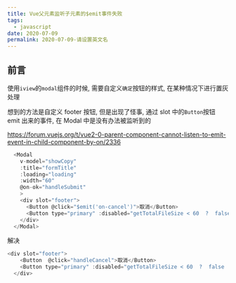 ```yaml
---
title: Vue父元素监听子元素的$emit事件失败
tags:
  - javascript
date: 2020-07-09
permalink: 2020-07-09-请设置英文名
---
```


## 前言

使用`iview`的`modal`组件的时候, 需要自定义`确定`按钮的样式, 在某种情况下进行置灰处理

想到的方法是自定义 footer 按钮, 但是出现了怪事, 通过 slot 中的`Button`按钮 emit 出来的事件, 在 Modal 中是没有办法被监听到的

<https://forum.vuejs.org/t/vue2-0-parent-component-cannot-listen-to-emit-event-in-child-component-by-on/2336>

```js
  <Modal
    v-model="showCopy"
    :title="formTitle"
    :loading="loading"
    :width="60"
    @on-ok="handleSubmit"
    >
    <div slot="footer">
      <Button @click="$emit('on-cancel')">取消</Button>
      <Button type="primary" :disabled="getTotalFileSize < 60  ?  false : true  " @click="$emit('on-ok')">确定</Button>
    </div>
  </Modal>
```

解决

```js
<div slot="footer">
    <Button  @click="handleCancel">取消</Button>
    <Button type="primary" :disabled="getTotalFileSize < 60  ?  false : true  " @click="handleSubmit">确定</Button>
  </div>
```

